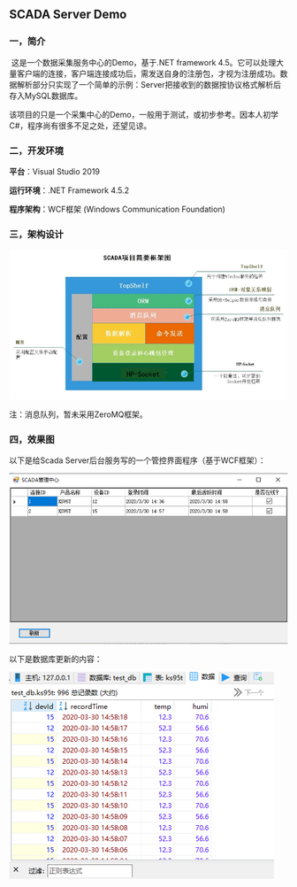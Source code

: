 ## SCADA Server Demo

### 一，简介

​		这是一个数据采集服务中心的Demo，基于.NET framework 4.5。它可以处理大量客户端的连接，客户端连接成功后，需发送自身的注册包，才视为注册成功。数据解析部分只实现了一个简单的示例：Server把接收到的数据按协议格式解析后存入MySQL数据库。

​		该项目的只是一个采集中心的Demo，一般用于测试，或初步参考。因本人初学C#，程序尚有很多不足之处，还望见谅。



### 二，开发环境

**平台**：Visual Studio 2019

**运行环境**：.NET Framework 4.5.2

**程序架构**：WCF框架 (Windows Communication Foundation)



### 三，架构设计

![](./Image/scada.png)

注：消息队列，暂未采用ZeroMQ框架。

### 四，效果图

以下是给Scada Server后台服务写的一个管控界面程序（基于WCF框架）：

![](./Image/scada_hmi.png)

以下是数据库更新的内容：

![](./Image/database.png)